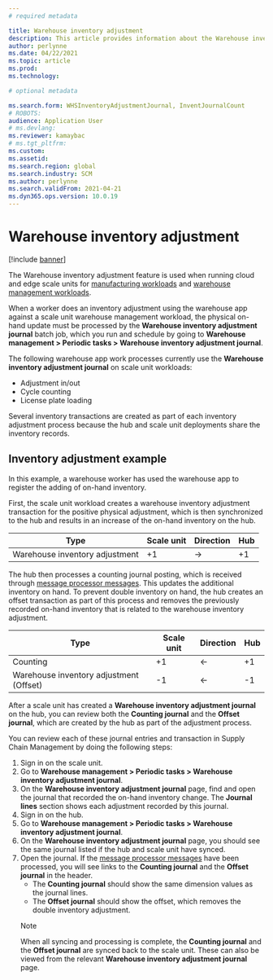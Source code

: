 ```yaml
---
# required metadata

title: Warehouse inventory adjustment
description: This article provides information about the Warehouse inventory adjustment journal and processing when you are using scale units.
author: perlynne
ms.date: 04/22/2021
ms.topic: article
ms.prod: 
ms.technology: 

# optional metadata

ms.search.form: WHSInventoryAdjustmentJournal, InventJournalCount   
# ROBOTS: 
audience: Application User
# ms.devlang: 
ms.reviewer: kamaybac
# ms.tgt_pltfrm: 
ms.custom: 
ms.assetid:
ms.search.region: global
ms.search.industry: SCM
ms.author: perlynne
ms.search.validFrom: 2021-04-21
ms.dyn365.ops.version: 10.0.19
---
```


# Warehouse inventory adjustment

[!include [banner](../includes/banner.md)]

The Warehouse inventory adjustment feature is used when running cloud and edge scale units for [manufacturing workloads](cloud-edge-workload-manufacturing.md) and [warehouse management workloads](cloud-edge-workload-warehousing.md).

When a worker does an inventory adjustment using the warehouse app against a scale unit warehouse management workload, the physical on-hand update must be processed by the **Warehouse inventory adjustment journal** batch job, which you run and schedule by going to **Warehouse management > Periodic tasks > Warehouse inventory adjustment journal**.

The following warehouse app work processes currently use the **Warehouse inventory adjustment journal** on scale unit workloads:

- Adjustment in/out
- Cycle counting
- License plate loading

Several inventory transactions are created as part of each inventory adjustment process because the hub and scale unit deployments share the inventory records.

## Inventory adjustment example

In this example, a warehouse worker has used the warehouse app to register the adding of on-hand inventory.

First, the scale unit workload creates a warehouse inventory adjustment transaction for the positive physical adjustment, which is then synchronized to the hub and results in an increase of the on-hand inventory on the hub.

| Type                                    | Scale unit | Direction | Hub |
|-----------------------------------------|------------|-----------|-----|
| Warehouse inventory adjustment          | +1         | ->        | +1  |

The hub then processes a counting journal posting, which is received through [message processor messages](cloud-edge-message-processor-messages.md). This updates the additional inventory on hand. To prevent double inventory on hand, the hub creates an offset transaction as part of this process and removes the previously recorded on-hand inventory that is related to the warehouse inventory adjustment.

| Type                                    | Scale unit | Direction | Hub |
|-----------------------------------------|------------|-----------|-----|
| Counting                                | +1         | <-        | +1  |
| Warehouse inventory adjustment (Offset) | -1         | <-        | -1  |

After a scale unit has created a **Warehouse inventory adjustment journal** on the hub, you can review both the **Counting journal** and the **Offset journal**, which are created by the hub as part of the adjustment process.

You can review each of these journal entries and transaction in Supply Chain Management by doing the following steps:

1. Sign in on the scale unit.
1. Go to **Warehouse management \> Periodic tasks \> Warehouse inventory adjustment journal**.
1. On the **Warehouse inventory adjustment journal** page, find and open the journal that recorded the on-hand inventory change. The **Journal lines** section shows each adjustment recorded by this journal.
1. Sign in on the hub.
1. Go to **Warehouse management \> Periodic tasks \> Warehouse inventory adjustment journal**.
1. On the **Warehouse inventory adjustment journal** page, you should see the same journal listed if the hub and scale unit have synced.
1. Open the journal. If the [message processor messages](cloud-edge-message-processor-messages.md) have been processed, you will see links to the **Counting journal** and the **Offset journal** in the header.
    - The **Counting journal** should show the same dimension values as the journal lines.
    - The **Offset journal** should show the offset, which removes the double inventory adjustment.
    > [!NOTE]
    > When all syncing and processing is complete, the **Counting journal** and the **Offset journal** are synced back to the scale unit. These can also be viewed from the relevant **Warehouse inventory adjustment journal** page.
